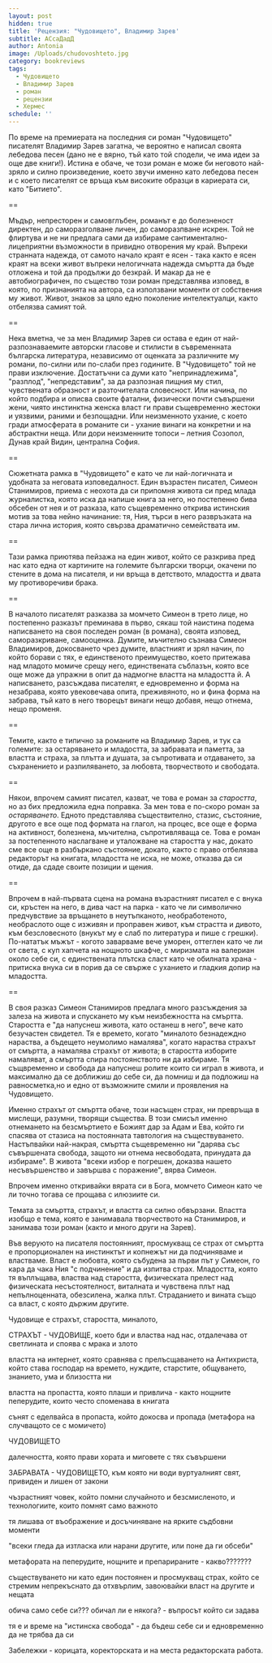 ```yaml
---
layout: post
hidden: true
title: 'Рецензия: "Чудовището", Владимир Зарев'
subtitle: АСсаДадД
author: Antonia
image: /Uploads/chudovoshteto.jpg
category: bookreviews
tags:
  - Чудовището
  - Владимир Зарев
  - роман
  - рецензии
  - Хермес
schedule: ''
---
```

По време на премиерата на последния си роман "Чудовището" писателят Владимир Зарев загатна, че вероятно е написал своята лебедова песен (дано не е вярно, тъй като той сподели, че има идеи за още две книги!). Истина е обаче, че този роман е може би неговото най-зряло и силно произведение, което звучи именно като лебедова песен и с което писателят се връща към високите образци в кариерата си, като "Битието".

\==

Мъдър, непресторен и самовглъбен, романът е до болезненост директен, до саморазголване личен, до саморазпване искрен. Той не флиртува и не ни предлага сами да избираме сантиментално-лицеприятни възможности в привидно отворения му край. Въпреки странната надежда, от самото начало краят е ясен - така както е ясен краят на всеки живот въпреки нелогичната надежда смъртта да бъде отложена и той да продължи до безкрай. И макар да не е автобиографичен, по същество този роман представлява изповед, в която, по признанията на автора, са използвани моменти от собствения му живот. Живот, знаков за цяло едно поколение интелектуалци, както отбелязва самият той.

\==

Нека вметна, че за мен Владимир Зарев си остава е един от най-разпознаваемите авторски гласове и стилисти в съвременната българска литература, независимо от оценката за различните му романи, по-силни или по-слаби през годините. В "Чудовището" той не прави изключение. Достатъчни са думи като "непринадлежима", "разплод", "непредставим", за да разпозная пищния му стил, чувствената образност и разточителата словесност. Или начина, по който подбира и описва своите фатални, физически почти съвършени жени, чиято инстинктна женска власт ги прави същевременно жестоки и уязвими, раними и безпощадни. Или неизменното ухание, с което гради атмосферата в романите си - ухание винаги на конкретни и на абстрактни неща. Или дори неизменните топоси – летния Созопол, Дунав край Видин, централна София.

\==

Сюжетната рамка в "Чудовището" е като че ли най-логичната и удобната за неговата изповедалност. Един възрастен писател, Симеон Станимиров, приема с неохота да си припомня живота си пред млада журналистка, която иска да напише книга за него, но постепенно бива обсебен от нея и от разказа, като същевременно открива истинския мотив за това нейно начинание: тя, Ния, търси в него развръзката на стара лична история, която свързва драматично семействата им. 

\==

Тази рамка приютява пейзажа на един живот, който се разкрива пред нас като една от картините на големите български творци, окачени по стените в дома на писателя, и ни връща в детството, младостта и двата му противоречиви брака. 

\==

В началото писателят разказва за момчето Симеон в трето лице, но постепенно разказът преминава в първо, сякаш той наистина подема написването на своя последен роман (в романа), своята изповед, саморазкриване, самооценка. Думите, мъчително съзнава Симеон Владимиров, докосването чрез думите, властният и зрял начин, по който борави с тях, е единственото преимущество, което притежава над младото момиче срещу него, единствената съблазън, която все още може да упражни в опит да надмогне властта на младостта й. А написването, разсъждава писателят, е едновременно и форма на незабрава, която увековечава опита, преживяното, но и фина форма на забрава, тъй като в него творецът винаги нещо добавя, нещо отнема, нещо променя.

\==

Темите, както е типично за романите на Владимир Зарев, и тук са големите: за остаряването и младостта, за забравата и паметта, за властта и страха, за плътта и душата, за съпротивата и отдаването, за съхранението и разпиляването, за любовта, творчеството и свободата. 

\==

Някои, впрочем самият писател, казват, че това е роман за _старостта_, но аз бих предложила една поправка. За мен това е по-скоро роман за _остаряването_. Едното представлява съществително, стазис, състояние, другото е все още под формата на глагол, на процес, все още е форма на активност, болезнена, мъчителна, съпротивляваща се. Това е роман за постепенното наслагване и уталожване на старостта у нас, докато сме все още в разбъркано състояние, докато, както с право отбелязва редакторът на книгата, младостта не иска, не може, отказва да си отиде, да сдаде своите позиции и щения. 

\==

Впрочем в най-първата сцена на романа възрастният писател е с внука си, кръстен на него, в дива част на парка - като че ли символично предчувствие за връщането в неутъпканото, необработеното, необраслото още с изживян и проправен живот, към страстта и дивото, към безсловесното (внукът му е слаб по литература и пише с грешки). По-нататък мъжът - когото заварваме вече уморен, оттеглен като че ли от света, с куп хапчета на нощното шкафче, с миризмата на валериан около себе си, с единствената плътска сласт като че обилната храна - притиска внука си в порив да се свърже с уханието и гладкия допир на младостта. 

\==

В своя разказ Симеон Станимиров предлага много разсъждения за залеза на живота и спускането му към неизбежността на смъртта. Старостта е "да напуснеш живота, като останеш в него", вече като безучастен свидетел. Тя е времето, когато "миналото безнадеждно нараства, а бъдещето неумолимо намалява", когато нараства страхът от смъртта, а намалява страхът от живота; в старостта изборите намаляват, а смъртта спира постоянството ни да избираме. Тя същвременно и свобода да напуснеш ролите които си играл в живота, и максимално да се доближиш до себе си, да помниш и да подложиш на равносметка,но и едно от възможните смили и проявления на Чудовището.



Именно страхът от смъртта обаче, този насъщен страх, ни превръща в мислещи, разумни, творящи същества. В този смисъл именно отнемането на безсмъртието е Божият дар за Адам и Ева, който ги спасява от стазиса на постоянната тавтология на съществуването. Настъпвайки най-накрая, смъртта същевременно ни "дарява със съвършената свобода, защото ни отнема несвободата, принудата да избираме". В живота "всеки избор е погрешен, доказва нашето несъвършенство и завършва с поражение", вярва Симеон. 



Впрочем именно откривайки вярата си в Бога, момчето Симеон като че ли точно тогава се прощава с илюзиите си. 



Темата за смъртта, страхът, и властта са силно обвързани. Властта изобщо е тема, която е занимавала творчеството на Станимиров, и занимава този роман (както и много други на Зарев). 



Във веруюто на писателя постоянният, просмукващ се страх от смъртта е пропорционален на инстинктът и копнежът ни да подчиняваме и властваме. Власт е любовта, която събудена за първи път у Симеон, го кара да чака Ния "с подчинение" и да изпитва страх. Младостта, която тя въплъщава, властва над старостта, физическата прелест над физическата несъстоятелност, виталната и чувствена плът над непълноценната, обезсилена, жалка плът. Страданието и вината също са власт, с която държим другите.







Чудовище е страхът, старостта, миналото, 



СТРАХЪТ - ЧУДОВИЩЕ, което бди и властва над нас, отдалечава от светлината и споява с мрака и злото





властта на интернет, която сравнява с прелъсщаването на Антихриста, който става господар на времето, нуждите, старстите, общуването, знанието, ума и близостта ни



властта на пропастта, която плаши и привлича - както нощните пеперудите, които често споменава в книгата

сънят с еделвайса в пропаста, който докосва и пропада (метафора на случващото се с момичето)



ЧУДОВИЩЕТО



далечността, която прави хората и миговете с тях съвършени 



ЗАБРАВАТА - ЧУДОВИЩЕТО, към която ни води вуртуалният свят, привиден и лишен от закони

чъзрастният човек, който помни случайното и безсмисленото, и технологиите, които помнят само важното

тя лишава от въображение и досъчиняване на ярките съдбовни моменти



"всеки гледа да изтласка или нарани другите, или поне да ги обсеби"



метафората на пеперудите, нощните и препарираните - какво???????





съществуването ни като един постоянен и просмукващ страх, който се стремим непрекъснато да отхвърлим, завоювайки власт на другите и нещата



обича само себе си??? обичал ли е някога? - въпросът който си задава







тя е и време на "истинска свобода" - да бъдеш себе си и едновременно да не трябва да си





Забележки - корицата, коректорската и на места редакторската работа.
